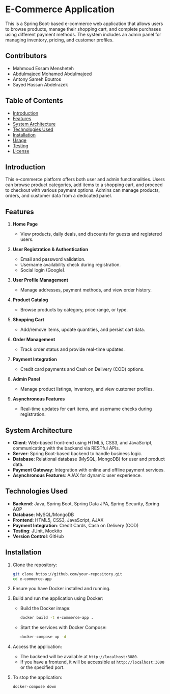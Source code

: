 # E-Commerce Application

This is a Spring Boot-based e-commerce web application that allows users to browse products, manage their shopping cart, and complete purchases using different payment methods. The system includes an admin panel for managing inventory, pricing, and customer profiles.

## Contributors
- Mahmoud Essam Mensheteh
- Abdulmajeed Mohamed Abdulmajeed
- Antony Sameh Boutros
- Sayed Hassan Abdelrazek

## Table of Contents
- [Introduction](#introduction)
- [Features](#features)
- [System Architecture](#system-architecture)
- [Technologies Used](#technologies-used)
- [Installation](#installation)
- [Usage](#usage)
- [Testing](#testing)
- [License](#license)

## Introduction
This e-commerce platform offers both user and admin functionalities. Users can browse product categories, add items to a shopping cart, and proceed to checkout with various payment options. Admins can manage products, orders, and customer data from a dedicated panel.

## Features
1. **Home Page**  
   - View products, daily deals, and discounts for guests and registered users.

2. **User Registration & Authentication**  
   - Email and password validation.
   - Username availability check during registration.
   - Social login (Google).

3. **User Profile Management**  
   - Manage addresses, payment methods, and view order history.

4. **Product Catalog**  
   - Browse products by category, price range, or type.

5. **Shopping Cart**  
   - Add/remove items, update quantities, and persist cart data.

6. **Order Management**  
   - Track order status and provide real-time updates.

7. **Payment Integration**  
   - Credit card payments and Cash on Delivery (COD) options.

8. **Admin Panel**  
   - Manage product listings, inventory, and view customer profiles.

9. **Asynchronous Features**  
   - Real-time updates for cart items, and username checks during registration.

## System Architecture
- **Client**: Web-based front-end using HTML5, CSS3, and JavaScript, communicating with the backend via RESTful APIs.
- **Server**: Spring Boot-based backend to handle business logic.
- **Database**: Relational database (MySQL, MongoDB) for user and product data.
- **Payment Gateway**: Integration with online and offline payment services.
- **Asynchronous Features**: AJAX for dynamic user experience.

## Technologies Used
- **Backend**: Java, Spring Boot, Spring Data JPA, Spring Security, Spring AOP
- **Database**: MySQL/MongoDB
- **Frontend**: HTML5, CSS3, JavaScript, AJAX
- **Payment Integration**: Credit Cards, Cash on Delivery (COD)
- **Testing**: JUnit, Mockito
- **Version Control**: GitHub

## Installation
1. Clone the repository:
   ```bash
   git clone https://github.com/your-repository.git
   cd e-commerce-app
   
2. Ensure you have Docker installed and running.

3. Build and run the application using Docker:
   - Build the Docker image:
     ```bash
     docker build -t e-commerce-app .
     ```

   - Start the services with Docker Compose:
     ```bash
     docker-compose up -d
     ```

4. Access the application:
   - The backend will be available at `http://localhost:8080`.
   - If you have a frontend, it will be accessible at `http://localhost:3000` or the specified port.

5. To stop the application:
   ```bash
   docker-compose down
